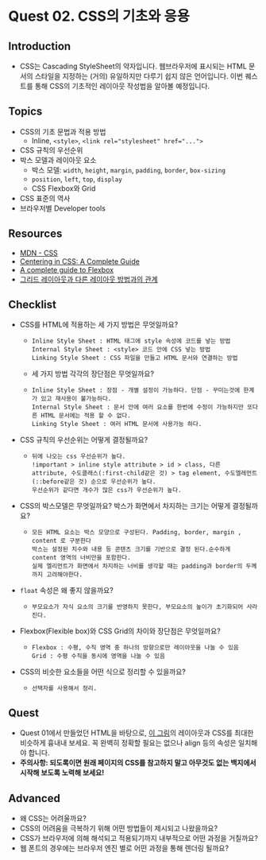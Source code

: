 # Quest 02. CSS의 기초와 응용

## Introduction

* CSS는 Cascading StyleSheet의 약자입니다. 웹브라우저에 표시되는 HTML 문서의 스타일을 지정하는 (거의) 유일하지만 다루기 쉽지 않은 언어입니다. 이번 퀘스트를 통해 CSS의 기초적인 레이아웃 작성법을 알아볼 예정입니다.

## Topics

* CSS의 기초 문법과 적용 방법
  * Inline, `<style>`, `<link rel="stylesheet" href="...">`
* CSS 규칙의 우선순위
* 박스 모델과 레이아웃 요소
  * 박스 모델: `width`, `height`, `margin`, `padding`, `border`, `box-sizing`
  * `position`, `left`, `top`, `display`
  * CSS Flexbox와 Grid
* CSS 표준의 역사
* 브라우저별 Developer tools

## Resources

* [MDN - CSS](https://developer.mozilla.org/ko/docs/Web/CSS)
* [Centering in CSS: A Complete Guide](https://css-tricks.com/centering-css-complete-guide/)
* [A complete guide to Flexbox](https://css-tricks.com/snippets/css/a-guide-to-flexbox/)
* [그리드 레이아웃과 다른 레이아웃 방법과의 관계](https://developer.mozilla.org/ko/docs/Web/CSS/CSS_Grid_Layout/%EA%B7%B8%EB%A6%AC%EB%93%9C_%EB%A0%88%EC%9D%B4%EC%95%84%EC%9B%83%EA%B3%BC_%EB%8B%A4%EB%A5%B8_%EB%A0%88%EC%9D%B4%EC%95%84%EC%9B%83_%EB%B0%A9%EB%B2%95%EA%B3%BC%EC%9D%98_%EA%B4%80%EA%B3%84)

## Checklist

* CSS를 HTML에 적용하는 세 가지 방법은 무엇일까요?
  * ```
    Inline Style Sheet : HTML 태그에 style 속성에 코드를 넣는 방법
    Internal Style Sheet : <style> 코드 안에 CSS 넣는 방법
    Linking Style Sheet : CSS 파일을 만들고 HTML 문서와 연결하는 방법
  * 세 가지 방법 각각의 장단점은 무엇일까요?
  * ```
    Inline Style Sheet : 장점 - 개별 설정이 가능하다. 단점 - 꾸미는것에 한계가 있고 재사용이 불가능하다.
    Internal Style Sheet : 문서 안에 여러 요소를 한번에 수정이 가능하지만 또다른 HTML 문서에는 적용 할 수 없다.
    Linking Style Sheet : 여러 HTML 문서에 사용가능 하다. 
    
* CSS 규칙의 우선순위는 어떻게 결정될까요?
  * ```
    뒤에 나오는 css 우선순위가 높다.
    !important > inline style attribute > id > class, 다른 attribute, 수도클래스(:first-child같은 것) > tag element, 수도엘레먼트(::before같은 것) 순으로 우선순위가 높다.
    우선순위가 같다면 개수가 많은 css가 우선순위가 높다.
    
* CSS의 박스모델은 무엇일까요? 박스가 화면에서 차지하는 크기는 어떻게 결정될까요?
  * ```
    모든 HTML 요소는 박스 모양으로 구성된다. Padding, border, margin , content 로 구분한다
    박스는 설정된 치수와 내용 등 콘텐츠 크기를 기반으로 결정 된다.순수하게 content 영역의 너비만을 포함한다.
    실제 엘리먼트가 화면에서 차지하는 너비를 생각할 때는 padding과 border의 두께까지 고려해야한다.
* `float` 속성은 왜 좋지 않을까요?
  * ```
    부모요소가 자식 요소의 크기를 반영하지 못한다, 부모요소의 높이가 초기화되어 사라진다.
* Flexbox(Flexible box)와 CSS Grid의 차이와 장단점은 무엇일까요?
  * ```
    Flexbox : 수평, 수직 영역 중 하나의 방향으로만 레이아웃을 나눌 수 있음
    Grid : 수평 수직을 동시에 영역을 나눌 수 있음
* CSS의 비슷한 요소들을 어떤 식으로 정리할 수 있을까요?
  * ``` 
    선택자를 사용해서 정리.

## Quest

* Quest 01에서 만들었던 HTML을 바탕으로, [이 그림](screen.png)의 레이아웃과 CSS를 최대한 비슷하게 흉내내 보세요. 꼭 완벽히 정확할 필요는 없으나 align 등의 속성은 일치해야 합니다.
* **주의사항: 되도록이면 원래 페이지의 CSS를 참고하지 말고 아무것도 없는 백지에서 시작해 보도록 노력해 보세요!**

## Advanced

* 왜 CSS는 어려울까요?
* CSS의 어려움을 극복하기 위해 어떤 방법들이 제시되고 나왔을까요?
* CSS가 브라우저에 의해 해석되고 적용되기까지 내부적으로 어떤 과정을 거칠까요?
* 웹 폰트의 경우에는 브라우저 엔진 별로 어떤 과정을 통해 렌더링 될까요?
